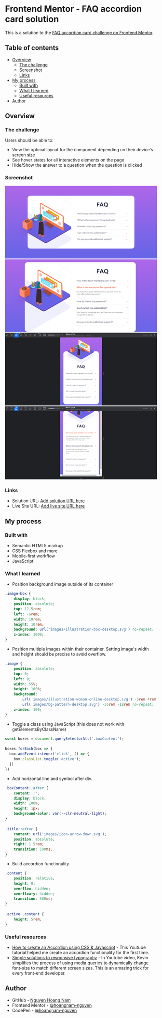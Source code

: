 # Frontend Mentor - FAQ accordion card solution

This is a solution to the [FAQ accordion card challenge on Frontend Mentor](https://www.frontendmentor.io/challenges/faq-accordion-card-XlyjD0Oam).

## Table of contents

- [Overview](#overview)
  - [The challenge](#the-challenge)
  - [Screenshot](#screenshot)
  - [Links](#links)
- [My process](#my-process)
  - [Built with](#built-with)
  - [What I learned](#what-i-learned)
  - [Useful resources](#useful-resources)
- [Author](#author)

## Overview

### The challenge

Users should be able to:

- View the optimal layout for the component depending on their device's screen size
- See hover states for all interactive elements on the page
- Hide/Show the answer to a question when the question is clicked

### Screenshot

![](./images/screenshot-desktop.png)
![](./images/screenshot-desktop-active.png)
![](./images/screenshot-mobile.png)
![](./images/screenshot-mobile-active.png)


### Links

- Solution URL: [Add solution URL here](https://your-solution-url.com)
- Live Site URL: [Add live site URL here](https://your-live-site-url.com)

## My process

### Built with

- Semantic HTML5 markup
- CSS Flexbox and more
- Mobile-first workflow
- JavaScript


### What I learned

- Position background image outside of its container

```css
.image-box {
    display: block;
    position: absolute;
    top: 12.5rem;
    left: -6rem;
    width: 10rem;
    height: 10rem;
    background: url('images/illustration-box-desktop.svg') no-repeat;
    z-index: 1000;
}
```

- Position multiple images within their container. Setting image's width and height should be precise to avoid overflow.

```css
.image {
    position: absolute;
    top: 0;
    left: 0;
    width: 55%;
    height: 100%;
    background: 
        url('images/illustration-woman-online-desktop.svg') -5rem 4rem no-repeat,
        url('images/bg-pattern-desktop.svg') -36rem -18rem no-repeat;
    z-index: 100;
}
```

- Toggle a class using JavaScript (this does not work with getElementsByClassName)

```js
const boxes = document.querySelectorAll('.boxContent');

boxes.forEach(box => {
  box.addEventListener('click', () => {
    box.classList.toggle('active');
  })
})
```

- Add horizontal line and symbol after div.

```css
.boxContent::after {
    content: '';
    display: block;
    width: 100%;
    height: 1px;
    background-color: var(--clr-neutral-light);
}

.title::after {
    content: url('images/icon-arrow-down.svg');
    position: absolute;
    right: 1.5rem;
    transition: 500ms;
}
```

- Build accordion functionality.

```css
.content {
    position: relative;
    height: 0;
    overflow: hidden;
    overflow-y: hidden;
    transition: 500ms;
}

.active .content {
    height: 5rem;
}
```

### Useful resources

- [How to create an Accordion using CSS & Javascript](https://www.youtube.com/watch?v=dPLHi7tsoFU) - This Youtube tutorial helped me create an accordion functionality for the first time.
- [Simple solutions to responsive typography](https://www.youtube.com/watch?v=wARbgs5Fmuw&t=1s) - In Youtube video, Kevin simplifies the process of using media queries to dynamically change font-size to match different screen sizes. This is an amazing trick for every front-end developer.

## Author

- GitHub - [Nguyen Hoang Nam](https://github.com/hoangnam-nguyen)
- Frontend Mentor - [@hoangnam-nguyen](https://www.frontendmentor.io/profile/hoangnam-nguyen)
- CodePen - [@hoangnam-nguyen](https://codepen.io/hoangnam-nguyen)

